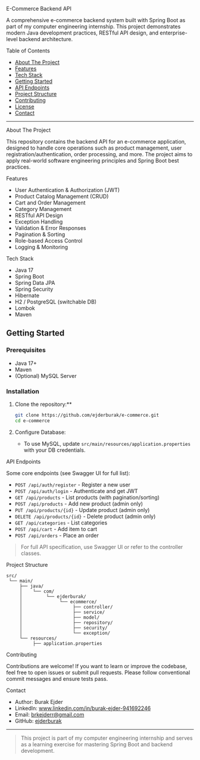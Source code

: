E-Commerce Backend API

A comprehensive e-commerce backend system built with Spring Boot as part of my computer engineering internship. This project demonstrates modern Java development practices, RESTful API design, and enterprise-level backend architecture.

Table of Contents

- [About The Project](#about-the-project)
- [Features](#features)
- [Tech Stack](#tech-stack)
- [Getting Started](#getting-started)
- [API Endpoints](#api-endpoints)
- [Project Structure](#project-structure)
- [Contributing](#contributing)
- [License](#license)
- [Contact](#contact)

---

About The Project

This repository contains the backend API for an e-commerce application, designed to handle core operations such as product management, user registration/authentication, order processing, and more. The project aims to apply real-world software engineering principles and Spring Boot best practices.

Features

- User Authentication & Authorization (JWT)
- Product Catalog Management (CRUD)
- Cart and Order Management
- Category Management
- RESTful API Design
- Exception Handling
- Validation & Error Responses
- Pagination & Sorting
- Role-based Access Control
- Logging & Monitoring

Tech Stack

- Java 17
- Spring Boot
- Spring Data JPA
- Spring Security
- Hibernate
- H2 / PostgreSQL (switchable DB)
- Lombok
- Maven

## Getting Started

### Prerequisites

- Java 17+
- Maven
- (Optional) MySQL Server

### Installation

1. Clone the repository:**
   ```bash
   git clone https://github.com/ejderburak/e-commerce.git
   cd e-commerce
   ```

2. Configure Database:
   - To use MySQL, update `src/main/resources/application.properties` with your DB credentials.


API Endpoints

Some core endpoints (see Swagger UI for full list):

- `POST /api/auth/register` - Register a new user
- `POST /api/auth/login` - Authenticate and get JWT
- `GET /api/products` - List products (with pagination/sorting)
- `POST /api/products` - Add new product (admin only)
- `PUT /api/products/{id}` - Update product (admin only)
- `DELETE /api/products/{id}` - Delete product (admin only)
- `GET /api/categories` - List categories
- `POST /api/cart` - Add item to cart
- `POST /api/orders` - Place an order

> For full API specification, use Swagger UI or refer to the controller classes.

Project Structure

```
src/
 └── main/
     ├── java/
     │    └── com/
     │         └── ejderburak/
     │              └── ecommerce/
     │                   ├── controller/
     │                   ├── service/
     │                   ├── model/
     │                   ├── repository/
     │                   ├── security/
     │                   └── exception/
     └── resources/
          ├── application.properties
```

Contributing

Contributions are welcome! If you want to learn or improve the codebase, feel free to open issues or submit pull requests. Please follow conventional commit messages and ensure tests pass.

Contact

- Author: Burak Ejder
- LinkedIn: www.linkedin.com/in/burak-ejder-941692246
- Email: brkejderr@gmail.com
- GitHub: [ejderburak](https://github.com/ejderburak)

---

> This project is part of my computer engineering internship and serves as a learning exercise for mastering Spring Boot and backend development.
